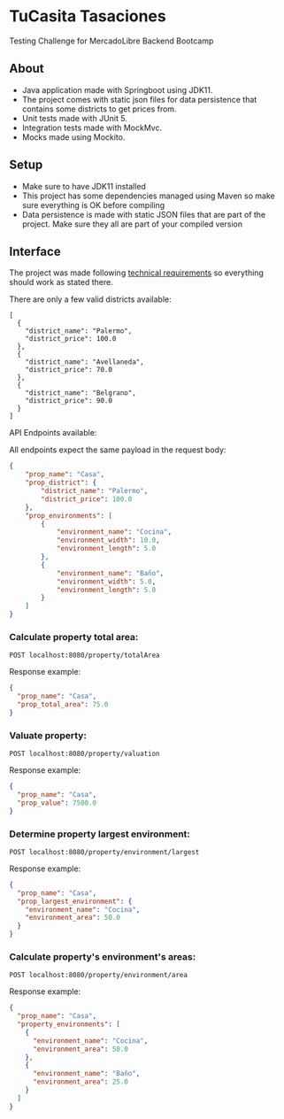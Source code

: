 TuCasita Tasaciones
=======================================

Testing Challenge for MercadoLibre Backend Bootcamp

## About

- Java application made with Springboot using JDK11.
- The project comes with static json files for data persistence that contains some
districts to get prices from.
- Unit tests made with JUnit 5.
- Integration tests made with MockMvc.
- Mocks made using Mockito.

## Setup

- Make sure to have JDK11 installed
- This project has some dependencies managed using Maven so make sure everything is OK before compiling
- Data persistence is made with static JSON files that are part of the project. Make sure they all are part of your
  compiled version

## Interface

The project was made
following [technical requirements](https://drive.google.com/file/d/1Vl7nqxJvrIVwbuipuX8sFnEZSJiuaMJu/view)
so everything should work as stated there.

There are only a few valid districts available:

```
[
  {
    "district_name": "Palermo",
    "district_price": 100.0
  },
  {
    "district_name": "Avellaneda",
    "district_price": 70.0
  },
  {
    "district_name": "Belgrano",
    "district_price": 90.0
  }
]
```

API Endpoints available:

All endpoints expect the same payload in the request body:

```JSON
{
    "prop_name": "Casa",
    "prop_district": {
        "district_name": "Palermo",
        "district_price": 100.0
    },
    "prop_environments": [
        {
            "environment_name": "Cocina",
            "environment_width": 10.0,
            "environment_length": 5.0
        },
        {
            "environment_name": "Baño",
            "environment_width": 5.0,
            "environment_length": 5.0
        }
    ]
}
```

### Calculate property total area:
```
POST localhost:8080/property/totalArea
```

Response example:
```JSON
{
  "prop_name": "Casa",
  "prop_total_area": 75.0
}
```

### Valuate property:
```
POST localhost:8080/property/valuation
```

Response example:
```JSON
{
  "prop_name": "Casa",
  "prop_value": 7500.0
}
```

### Determine property largest environment:
```
POST localhost:8080/property/environment/largest
```

Response example:
```JSON
{
  "prop_name": "Casa",
  "prop_largest_environment": {
    "environment_name": "Cocina",
    "environment_area": 50.0
  }
}
```

### Calculate property's environment's areas:
```
POST localhost:8080/property/environment/area
```

Response example:
```JSON
{
  "prop_name": "Casa",
  "property_environments": [
    {
      "environment_name": "Cocina",
      "environment_area": 50.0
    },
    {
      "environment_name": "Baño",
      "environment_area": 25.0
    }
  ]
}
```